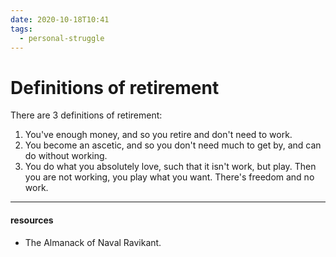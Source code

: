 ```yaml
---
date: 2020-10-18T10:41
tags: 
  - personal-struggle
---
```


# Definitions of retirement

There are 3 definitions of retirement:

1. You've enough money, and so you retire and don't need to work.
2. You become an ascetic, and so you don't need much to get by, and can do without working.
3. You do what you absolutely love, such that it isn't work, but play. Then you are not working, you play what you want. There's freedom and no work.

---
#### resources
- The Almanack of Naval Ravikant.
